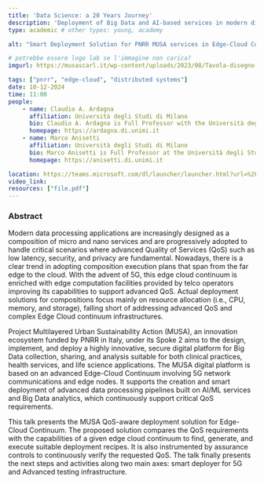 ```yaml
---
title: 'Data Science: a 20 Years Journey'
description: 'Deployment of Big Data and AI-based services in modern distributed systems, at the basis of the innovation ecosystem developed as part of the PNRRR project MUSA'
type: academic # other types: young, academy

alt: "Smart Deployment Solution for PNRR MUSA services in Edge-Cloud Continuum"

# potrebbe essere logo lab se l'immagine non carica?
imgurl: https://musascarl.it/wp-content/uploads/2023/08/Tavola-disegno-4.png

tags: ["pnrr", "edge-cloud", "distributed systems"]
date: 10-12-2024
time: 11:00
people:
    - name: Claudio A. Ardagna
      affiliation: Università degli Studi di Milano
      bio: Claudio A. Ardagna is Full Professor with the Università degli Studi di Milano, the Director of the CINI National Lab on Data Science, and co-founder of Moon Cloud srl. His research interests are in the areas of cloud-edge security and assurance, distributed system certification, machine learning, and data science, where he published more than 150 contributions in international journals, conference/workshop proceedings, and chapters in international books. He is the winner of the ERCIM (European Research Consortium for Informatics and Mathematics) WG STM 2009 Award for the Best Ph.D. Thesis on Security and Trust Management. He has been visiting professor at Université Jean Moulin Lyon 3 and visiting researcher at Beijing University of Posts and Telecommunications, Khalifa University, George Mason University. He is member of the Steering Committee of IEEE Transactions on Cloud Computing, member of the editorial board of the IEEE Transactions on Cloud Computing and IEEE Transactions on Services Computing, and secretary of the IEEE Technical Committee on Services Computing. He is General Chair for IEEE ICWS 2024.
      homepage: https://ardagna.di.unimi.it
    - name: Marco Anisetti
      affiliation: Università degli Studi di Milano
      bio: Marco Anisetti is Full Professor at the Università degli Studi di Milano. His research interests are in the area of computational intelligence, and its application to the design and evaluation of complex systems. He has been investigating innovative solutions in the area of cloud security assurance evaluation. In this area he defined a new scheme for continuous and incremental cloud security certification, based on distributed assurance evaluation architecture.
      homepage: https://anisetti.di.unimi.it

location: https://teams.microsoft.com/dl/launcher/launcher.html?url=%2F_%23%2Fl%2Fmeetup-join%2F19%3Ameeting_N2Y4YTliODItYzRjMC00NTJlLTliMTYtNTc5NDNlMGZmNWMw%40thread.v2%2F0%3Fcontext%3D%257b%2522Tid%2522%253a%252213b55eef-7018-4674-a3d7-cc0db06d545c%2522%252c%2522Oid%2522%253a%25226afb8774-30dd-49f0-87e8-2e09591d0107%2522%257d%26anon%3Dtrue&type=meetup-join&deeplinkId=0cc1955a-ead0-44be-aa58-d670e7a8bf27&directDl=true&msLaunch=true&enableMobilePage=true&suppressPrompt=true
video_link:
resources: ["file.pdf"]
---
```


### Abstract

Modern data processing applications are increasingly designed as a composition of micro and nano services and are progressively adopted to handle critical scenarios where advanced Quality of Services (QoS) such as low latency, security, and privacy are fundamental. Nowadays, there is a clear trend in adopting composition execution plans that span from the far edge to the cloud. With the advent of 5G, this edge cloud continuum is enriched with edge computation facilities provided by telco operators improving its capabilities to support advanced QoS. Actual deployment solutions for compositions focus mainly on resource allocation (i.e., CPU, memory, and storage), falling short of addressing advanced QoS and complex Edge Cloud continuum infrastructures.

Project Multilayered Urban Sustainability Action (MUSA), an innovation ecosystem funded by PNRR in Italy, under its Spoke 2 aims to the design, implement, and deploy a highly innovative, secure digital platform for Big Data collection, sharing, and analysis suitable for both clinical practices, health services, and life science applications. The MUSA digital platform is based on an advanced Edge-Cloud Continuum involving 5G network communications and edge nodes. It supports the creation and smart deployment of advanced data processing pipelines built on AI/ML services and Big Data analytics, which continuously support critical QoS requirements.

This talk presents the MUSA QoS-aware deployment solution for Edge-Cloud Continuum. The proposed solution compares the QoS requirements with the capabilities of a given edge cloud continuum to find, generate, and execute suitable deployment recipes. It is also instrumented by assurance controls to continuously verify the requested QoS. The talk finally presents the next steps and activities along two main axes: smart deployer for 5G and Advanced testing infrastructure.

